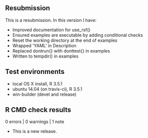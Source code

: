 ## Resubmission

This is a resubmission. In this version I have:

* Improved documentation for use_rsf()
* Ensured examples are executable by adding conditional checks
* Reset the working directory at the end of examples
* Wrapped 'YAML' in Description
* Replaced dontrun{} with donttest{} in examples
* Written to tempdir() in examples

## Test environments
* local OS X install, R 3.5.1
* ubuntu 14.04 (on travis-ci), R 3.5.1
* win-builder (devel and release)

## R CMD check results

0 errors | 0 warnings | 1 note

* This is a new release.

